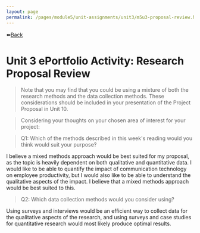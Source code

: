 ```yaml
---
layout: page
permalink: /pages/module5/unit-assignments/unit3/m5u3-proposal-review.html
---
```


⬅️[Back](/pages/module5/unit-assignments/unit3/m5u3.html)

# Unit 3 ePortfolio Activity: Research Proposal Review

>Note that you may find that you could be using a mixture of both the research methods and the data collection methods. These considerations should be included in your presentation of the Project Proposal in Unit 10.

>Considering your thoughts on your chosen area of interest for your project:

>Q1: Which of the methods described in this week's reading would you think would suit your purpose?

I believe a mixed methods approach would be best suited for my proposal, as the topic is heavily dependent on both qualitative and quantitative data. I would like to be able to quantify the impact of communication technology on employee productivity, but I would also like to be able to understand the qualitative aspects of the impact. I believe that a mixed methods approach would be best suited to this.

>Q2: Which data collection methods would you consider using?

Using surveys and interviews would be an efficient way to collect data for the qualitative aspects of the research, and using surveys and case studies for quantitative research would most likely produce optimal results.

